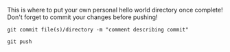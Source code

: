 This is where to put your own personal hello world directory once complete! Don't forget to commit your changes before pushing! 

`git commit file(s)/directory -m "comment describing commit"`


`git push`